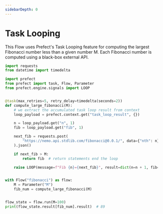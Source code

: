 ```yaml
---
sidebarDepth: 0
---
```


# Task Looping

This Flow uses Prefect's Task Looping feature for computing
the largest Fibonacci number less than a given number M. Each
Fibonacci number is computed using a black-box external API.

```python
import requests
from datetime import timedelta

import prefect
from prefect import task, Flow, Parameter
from prefect.engine.signals import LOOP


@task(max_retries=5, retry_delay=timedelta(seconds=2))
def compute_large_fibonacci(M):
    # we extract the accumulated task loop result from context
    loop_payload = prefect.context.get("task_loop_result", {})

    n = loop_payload.get("n", 1)
    fib = loop_payload.get("fib", 1)

    next_fib = requests.post(
        "https://nemo.api.stdlib.com/fibonacci@0.0.1/", data={"nth": n}
    ).json()

    if next_fib > M:
        return fib  # return statements end the loop

    raise LOOP(message=f"Fib {n}={next_fib}", result=dict(n=n + 1, fib=next_fib))


with Flow("fibonacci") as flow:
    M = Parameter("M")
    fib_num = compute_large_fibonacci(M)


flow_state = flow.run(M=100)
print(flow_state.result[fib_num].result)  # 89
```
